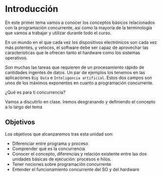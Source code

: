 # Introducción

En este primer tema vamos a conocer los conceptos básicos relacionados con la programación concurrente, así como la mayoría de la terminología que vamos a trabajar y utilizar durante todo el curso.

En un mundo en el que cada vez los dispositivos electrónicos son cada vez más potentes, y veloces, el software debe ser capaz de aprovechar las características que le ofrecen tanto el hardware como los sistemas operativos.

Son muchas las tareas que requieren de un procesamiento rápido de cantidades ingentes de datos. Un par de ejemplos los tenemos en las aplicaciones `Big Data` e `Inteligencia artificial`. Estos dos campos son unos de los máximos exponentes en cuanto a programación concurrente.

¿Qué es para ti concurrencia?

Vamos a discutirlo en clase. Iremos desgranando y definiendo el concepto a lo largo del tema

## Objetivos

Los objetivos que alcanzaremos tras esta unidad son:

- Diferenciar entre programa y proceso
- Comprender qué es la concurrencia
- Conocer el concepto, diferencias y relación existente entre las dos unidades básicas de ejecución: procesos e hilos.
- Tener nociones sobre programación concurrente
- Entender el funcionamiento concurrente del SO y del hardware
